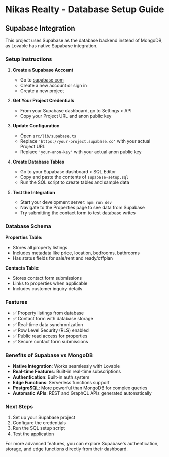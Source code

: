 # Nikas Realty - Database Setup Guide

## Supabase Integration

This project uses Supabase as the database backend instead of MongoDB, as Lovable has native Supabase integration.

### Setup Instructions

1. **Create a Supabase Account**
   - Go to [supabase.com](https://supabase.com)
   - Create a new account or sign in
   - Create a new project

2. **Get Your Project Credentials**
   - From your Supabase dashboard, go to Settings > API
   - Copy your Project URL and anon public key

3. **Update Configuration**
   - Open `src/lib/supabase.ts`
   - Replace `'https://your-project.supabase.co'` with your actual Project URL
   - Replace `'your-anon-key'` with your actual anon public key

4. **Create Database Tables**
   - Go to your Supabase dashboard > SQL Editor
   - Copy and paste the contents of `supabase-setup.sql`
   - Run the SQL script to create tables and sample data

5. **Test the Integration**
   - Start your development server: `npm run dev`
   - Navigate to the Properties page to see data from Supabase
   - Try submitting the contact form to test database writes

### Database Schema

**Properties Table:**
- Stores all property listings
- Includes metadata like price, location, bedrooms, bathrooms
- Has status fields for sale/rent and ready/offplan

**Contacts Table:**
- Stores contact form submissions
- Links to properties when applicable
- Includes customer inquiry details

### Features

- ✅ Property listings from database
- ✅ Contact form with database storage
- ✅ Real-time data synchronization
- ✅ Row Level Security (RLS) enabled
- ✅ Public read access for properties
- ✅ Secure contact form submissions

### Benefits of Supabase vs MongoDB

- **Native Integration**: Works seamlessly with Lovable
- **Real-time Features**: Built-in real-time subscriptions
- **Authentication**: Built-in auth system
- **Edge Functions**: Serverless functions support
- **PostgreSQL**: More powerful than MongoDB for complex queries
- **Automatic APIs**: REST and GraphQL APIs generated automatically

### Next Steps

1. Set up your Supabase project
2. Configure the credentials
3. Run the SQL setup script
4. Test the application

For more advanced features, you can explore Supabase's authentication, storage, and edge functions directly from their dashboard.
